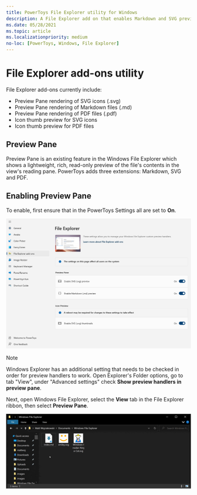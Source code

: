 ```yaml
---
title: PowerToys File Explorer utility for Windows
description: A File Explorer add on that enables Markdown and SVG previews
ms.date: 05/28/2021
ms.topic: article
ms.localizationpriority: medium
no-loc: [PowerToys, Windows, File Explorer]
---
```


# File Explorer add-ons utility

File Explorer add-ons currently include:

- Preview Pane rendering of SVG icons (.svg)
- Preview Pane rendering of Markdown files (.md)
- Preview Pane rendering of PDF files (.pdf)
- Icon thumb preview for SVG icons
- Icon thumb preview for PDF files

## Preview Pane

Preview Pane is an existing feature in the Windows File Explorer which shows a lightweight, rich, read-only preview of the file's contents in the view's reading pane. PowerToys adds three extensions: Markdown, SVG and PDF.

## Enabling Preview Pane

To enable, first ensure that in the PowerToys Settings all are set to **On**.

<!-- [Jay] image need to be updated to include PDF -->
![PowerToys Settings Enable File Explorer screenshot](../images/powertoys-settings-fileexplorer.png)

> [!NOTE]
> Windows Explorer has an additional setting that needs to be checked in order for preview handlers to work. Open Explorer's Folder options, go to tab "View", under "Advanced settings" check **Show preview handlers in preview pane**.

Next, open Windows File Explorer, select the **View** tab in the File Explorer ribbon, then select **Preview Pane**.

![PowerToys Preview Pane Demo](../images/powertoys-fileexplorer.gif)
